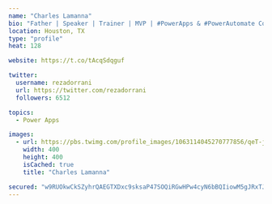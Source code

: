 ```yaml
---
name: "Charles Lamanna"
bio: "Father | Speaker | Trainer | MVP | #PowerApps & #PowerAutomate Community Super User | YouTuber Right-pointing triangle http://youtube.com/c/rezadorrani | Learn - Share - Clockwise rightwards and leftwards open circle arrows"
location: Houston, TX
type: "profile"
heat: 128

website: https://t.co/tAcqSdqguf

twitter:
  username: rezadorrani
  url: https://twitter.com/rezadorrani
  followers: 6512

topics:
  - Power Apps

images:
  - url: https://pbs.twimg.com/profile_images/1063114045270777856/qeT-jpWr_400x400.jpg
    width: 400
    height: 400
    isCached: true
    title: "Charles Lamanna"

secured: "w9RUOkwCkSZyhrQAEGTXDxc9sksaP47SOQiRGwHPw4cyN6bBQIiowM5gJRxTJEdGwpckObjAY2+JRw0EVSkFZ8YYVy4MHSLT7q+yeA/VRwal0kHwiTAdC6S9iCBgTKg3JLaDd4KbQ37Ovcnmoboni0qXVLPZKbQdaobnLgzM1en/jEdQTlisDP7JfdlfYS6p7K91k5kbXnqeT5ViX8EPmg6JC6PsrCRva0CAMw5Mp2BA0/zZgdZFjQjhSaaByCK0FnsEscloFQmgDK6GX8W91L2f7qIZIM2f9tikhqw6ShltTfO00m1XLDtBy4j4nfzsSv2dKyGVRkM/tYR7D9ouOEaPVSp6CMxZiVxqOzdoRN95aCFdvTOlOi5nKGl0SN/3wIlRo09dmnFzKNaQtCDYOg==;sZaBFjdcczZV2CtDtE7zkQ=="
---
```


